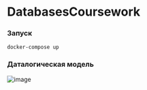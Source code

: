 # DatabasesCoursework
### Запуск
```
docker-compose up
```
### Даталогическая модель
![image](https://github.com/youngpopeugene/DatabasesCoursework/assets/98527175/75be4a7e-b246-4c57-ab38-2e7795c96568)
